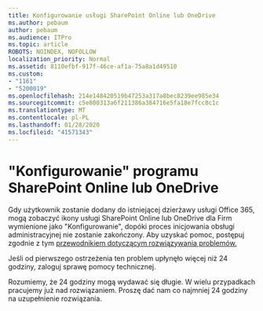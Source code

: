 ```yaml
---
title: Konfigurowanie usługi SharePoint Online lub OneDrive
ms.author: pebaum
author: pebaum
ms.audience: ITPro
ms.topic: article
ROBOTS: NOINDEX, NOFOLLOW
localization_priority: Normal
ms.assetid: 8110efbf-917f-46ce-af1a-75a8a1d49510
ms.custom:
- "1161"
- "5200019"
ms.openlocfilehash: 214e148420519b47253a317a8bec8239ee985e34
ms.sourcegitcommit: c5e800313a6f211386a384716e5fa18e7fcc8c1c
ms.translationtype: MT
ms.contentlocale: pl-PL
ms.lasthandoff: 01/28/2020
ms.locfileid: "41571343"
---
```

# <a name="sharepoint-online-or-onedrive-setting-up"></a>"Konfigurowanie" programu SharePoint Online lub OneDrive

Gdy użytkownik zostanie dodany do istniejącej dzierżawy usługi Office 365, mogą zobaczyć ikony usługi SharePoint Online lub OneDrive dla Firm wymienione jako "Konfigurowanie", dopóki proces inicjowania obsługi administracyjnej nie zostanie zakończony.
Aby uzyskać pomoc, postępuj zgodnie z tym [przewodnikiem dotyczącym rozwiązywania problemów.](https://docs.microsoft.com/sharepoint/support/sites/troubleshooting-guide-for-sites-stopped-at-provisioning)

Jeśli od pierwszego ostrzeżenia ten problem upłynęło więcej niż 24 godziny, zaloguj sprawę pomocy technicznej.

Rozumiemy, że 24 godziny mogą wydawać się długie. W wielu przypadkach pracujemy już nad rozwiązaniem. Proszę dać nam co najmniej 24 godziny na uzupełnienie rozwiązania.